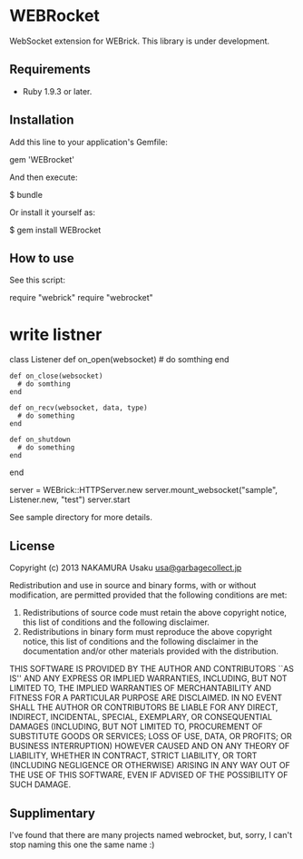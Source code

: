 WEBRocket
=========

WebSocket extension for WEBrick.
This library is under development.


Requirements
------------

+ Ruby 1.9.3 or later.


Installation
------------

Add this line to your application's Gemfile:

  gem 'WEBrocket'

And then execute:

  $ bundle

Or install it yourself as:

  $ gem install WEBrocket


How to use
----------

See this script:

  require "webrick"
  require "webrocket"
  
  # write listner
  class Listener
    def on_open(websocket)
      # do somthing
    end
  
    def on_close(websocket)
      # do somthing
    end
  
    def on_recv(websocket, data, type)
      # do something
    end
  
    def on_shutdown
      # do something
    end
  end
  
  server = WEBrick::HTTPServer.new
  server.mount_websocket("sample", Listener.new, "test")
  server.start

See sample directory for more details.


License
-------

Copyright (c) 2013 NAKAMURA Usaku usa@garbagecollect.jp

Redistribution and use in source and binary forms, with or without
modification, are permitted provided that the following conditions are met:

1. Redistributions of source code must retain the above copyright notice,
   this list of conditions and the following disclaimer.
2. Redistributions in binary form must reproduce the above copyright notice,
   this list of conditions and the following disclaimer in the documentation
   and/or other materials provided with the distribution.

THIS SOFTWARE IS PROVIDED BY THE AUTHOR AND CONTRIBUTORS ``AS IS'' AND ANY
EXPRESS OR IMPLIED WARRANTIES, INCLUDING, BUT NOT LIMITED TO, THE IMPLIED
WARRANTIES OF MERCHANTABILITY AND FITNESS FOR A PARTICULAR PURPOSE ARE
DISCLAIMED. IN NO EVENT SHALL THE AUTHOR OR CONTRIBUTORS BE LIABLE FOR ANY
DIRECT, INDIRECT, INCIDENTAL, SPECIAL, EXEMPLARY, OR CONSEQUENTIAL DAMAGES
(INCLUDING, BUT NOT LIMITED TO, PROCUREMENT OF SUBSTITUTE GOODS OR SERVICES;
LOSS OF USE, DATA, OR PROFITS; OR BUSINESS INTERRUPTION) HOWEVER CAUSED AND
ON ANY THEORY OF LIABILITY, WHETHER IN CONTRACT, STRICT LIABILITY, OR TORT
(INCLUDING NEGLIGENCE OR OTHERWISE) ARISING IN ANY WAY OUT OF THE USE OF THIS
SOFTWARE, EVEN IF ADVISED OF THE POSSIBILITY OF SUCH DAMAGE.


Supplimentary
-------------

I've found that there are many projects named webrocket, but, sorry, I can't
stop naming this one the same name :)
